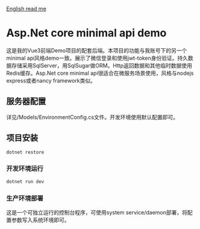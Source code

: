 [English read me](./README.md)

# Asp.Net core minimal api demo

这是我的Vue3前端Demo项目的配套后端。本项目的功能与我账号下的另一个minimal api风格demo一致。展示了微信登录和使用jwt-token身份验证。持久数据存储采用SqlServer，用SqlSugar做ORM。Http返回数据和其他临时数据使用Redis缓存。Asp.Net core minimal api很适合在微服务场景使用，风格与nodejs express或者nancy framework类似。

## 服务器配置

详见/Models/EnvironmentConfig.cs文件。开发环境使用默认配置即可。

## 项目安装

```sh
dotnet restore
```

### 开发环境运行

```sh
dotnet run dev
```

### 生产环境部署

这是一个可独立运行的控制台程序，可使用system service/daemon部署，将配置参数写入系统环境即可。
